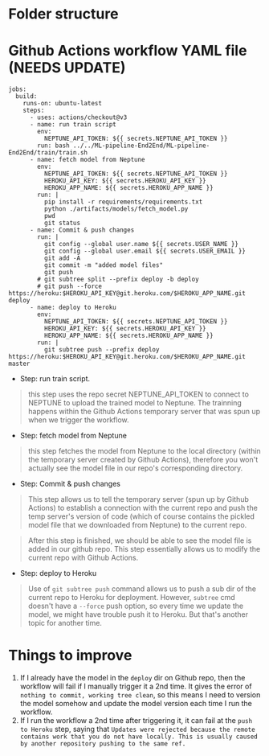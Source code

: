 # Folder structure

# Github Actions workflow YAML file (NEEDS UPDATE)

```
jobs:
  build:
    runs-on: ubuntu-latest
    steps:
      - uses: actions/checkout@v3
      - name: run train script
        env:
          NEPTUNE_API_TOKEN: ${{ secrets.NEPTUNE_API_TOKEN }}
        run: bash ../../ML-pipeline-End2End/ML-pipeline-End2End/train/train.sh
      - name: fetch model from Neptune
        env:
          NEPTUNE_API_TOKEN: ${{ secrets.NEPTUNE_API_TOKEN }}
          HEROKU_API_KEY: ${{ secrets.HEROKU_API_KEY }}
          HEROKU_APP_NAME: ${{ secrets.HEROKU_APP_NAME }}
        run: |
          pip install -r requirements/requirements.txt
          python ./artifacts/models/fetch_model.py
          pwd
          git status
      - name: Commit & push changes
        run: |
          git config --global user.name ${{ secrets.USER_NAME }}
          git config --global user.email ${{ secrets.USER_EMAIL }}
          git add -A
          git commit -m "added model files"
          git push
        # git subtree split --prefix deploy -b deploy
        # git push --force https://heroku:$HEROKU_API_KEY@git.heroku.com/$HEROKU_APP_NAME.git deploy
      - name: deploy to Heroku
        env:
          NEPTUNE_API_TOKEN: ${{ secrets.NEPTUNE_API_TOKEN }}
          HEROKU_API_KEY: ${{ secrets.HEROKU_API_KEY }}
          HEROKU_APP_NAME: ${{ secrets.HEROKU_APP_NAME }}
        run: |
          git subtree push --prefix deploy https://heroku:$HEROKU_API_KEY@git.heroku.com/$HEROKU_APP_NAME.git master
```
- Step: run train script.
> this step uses the repo secret NEPTUNE_API_TOKEN to connect to NEPTUNE to upload the trained model to Neptune. The trainning happens within the Github Actions temporary server that was spun up when we trigger the workflow. 
- Step: fetch model from Neptune
> this step fetches the model from Neptune to the local directory (within the temporary server created by Github Actions), therefore you won't actually see the model file in our repo's corresponding directory.
- Step: Commit & push changes
> This step allows us to tell the temporary server (spun up by Github Actions) to establish a connection with the current repo and push the temp server's version of code (which of course contains the pickled model file that we downloaded from Neptune) to the current repo. 

> After this step is finished, we should be able to see the model file is added in our github repo. This step essentially allows us to modify the current repo with Github Actions. 
- Step: deploy to Heroku
> Use of `git subtree push` command allows us to push a sub dir of the current repo to Heroku for deployment. However, `subtree` cmd doesn't have a `--force` push option, so every time we update the model, we might have trouble push it to Heroku. But that's another topic for another time. 

# Things to improve
1. If I already have the model in the `deploy` dir on Github repo, then the workflow will fail if I manually trigger it a 2nd time. It gives the error of `nothing to commit, working tree clean`, so this means I need to version the model somehow and update the model version each time I run the workflow. 
2. If I run the workflow a 2nd time after triggering it, it can fail at the `push to Heroku` step, saying that `Updates were rejected because the remote contains work that you do not have locally. This is usually caused by another repository pushing to the same ref.`
